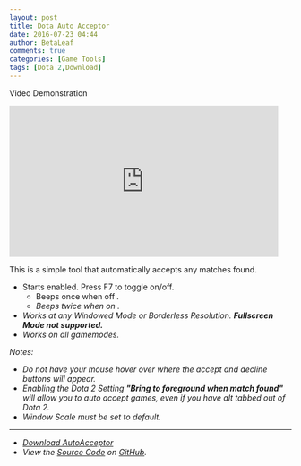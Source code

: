 ```yaml
---
layout: post
title: Dota Auto Acceptor
date: 2016-07-23 04:44
author: BetaLeaf
comments: true
categories: [Game Tools]
tags: [Dota 2,Download]
---
```

Video Demonstration
<iframe src="https://www.youtube.com/embed/KQzyCS31Zg0" width="480" height="270" frameborder="0" allowfullscreen="allowfullscreen"></iframe>  

This is a simple tool that automatically accepts any matches found.  

  - Starts enabled. Press F7 to toggle on/off.  
    - Beeps once when off <i class="fa fa-toggle-off"/>.  
    - Beeps twice when on <i class="fa fa-toggle-on"/>.  
  - Works at any Windowed Mode or Borderless Resolution. **Fullscreen Mode not supported.**  
  - Works on all gamemodes.  

Notes:  

  - Do not have your mouse hover over where the accept and decline buttons will appear.  
  - Enabling the Dota 2 Setting **"Bring to foreground when match found"** will allow you to auto accept games, even if you have alt tabbed out of Dota 2.  
  - Window Scale must be set to default.  

  ---

  - [<i class="fa fa-download"></i> Download AutoAcceptor](https://github.com/BetaLeaf/Dota-2-Game-Tools/blob/master/AutoAcceptor.exe?raw=true)  
  - View the [<i class="fa fa-file-code-o"></i> Source Code](https://github.com/BetaLeaf/Dota-2-Game-Tools/blob/master/AutoAcceptor.au3) on [<i class="fa fa-github"></i> GitHub](https://github.com/BetaLeaf/Dota-2-Game-Tools).  